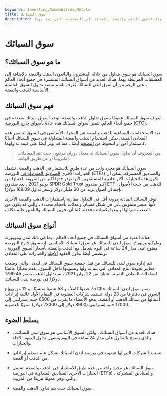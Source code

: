 ```yaml
---
keywords: Investing,Commodities,Metals
title: سوق السبائك
description: سوق السبائك هو سوق يتداول من خلاله المشترون والبائعون الذهب والفضة بالإضافة إلى المشتقات المرتبطة بهما.
---
```


# سوق السبائك
## ما هو سوق السبائك؟

سوق السبائك هو سوق يتداول من خلاله المشترون والبائعون الذهب [والفضة](/silver) بالإضافة إلى المشتقات المرتبطة بهما. هناك العديد من أسواق السبائك المنتشرة في جميع أنحاء العالم ، على الرغم من أن سوق لندن للسبائك يُعرف باسم منصة تداول السوق العالمية الأساسية للذهب والفضة.

## فهم سوق السبائك

يُعرف سوق السبائك عمومًا بسوق تداول الذهب والفضة. توجد أسواق سبائك متعددة في جميع أنحاء العالم. تتميز أسواق السبائك هذه عادةً [بأسواق خارج البورصة (OTC)](/over-the-countermarket).

تعد الاستخدامات الصناعية للذهب والفضة هي المحرك الأساسي في السوق لتسعير هذه المعادن الثمينة. يمكن استخدام الذهب والفضة المتداولة في سوق السبائك أحيانًا كاستثمار آمن أو للتحوط من [التضخم](/inflation) أيضًا ، مما قد يؤثر أيضًا على قيمة تداولهما.

> من المعروف أن تداول سوق السبائك له معدل دوران مرتفع ، حيث تتم المعاملات إلكترونيًا أو عن طريق الهاتف.

>

سوق السبائك هو مجرد واحد من عدة طرق للاستثمار في الذهب والفضة. تشمل الخيارات الأخرى [الصناديق المتداولة في](/etf) البورصة (ETFs) والصناديق المشتركة. يمكن أن تكون هذه الخيارات أكثر جاذبية للمستثمرين لأنها توفر قدرًا أكبر من المرونة. اعتبارًا من يوليو 2021 ، يعد صندوق SPDR Gold Trust أكبر صندوق ETF للذهب من حيث الأصول ، بإجمالي أصول يزيد عن 60 مليار دولار وسعر تداول 169.09 دولارًا.

توفر السبائك المادية مرونة أقل في التداول مقارنة باستثمارات الذهب والفضة الأخرى لأنها عنصر ملموس يأتي في شكل قضبان وعملات بأحجام محددة ، والتي قد يكون من الصعب شرائها أو بيعها بكميات محددة. كما أن تخزين السبائك والتأمين عليه مكلف.

## أنواع سوق السبائك

هناك العديد من أسواق السبائك في جميع أنحاء العالم ، بما في ذلك لندن ونيويورك وطوكيو وزيورخ. سوق لندن للسبائك هو سوق السبائك الأساسي. إنه سوق خارج البورصة مفتوح على مدار 24 ساعة في اليوم يتعامل مع الذهب والفضة بأسعار السوق [الفورية](/spotprice) ، ويتضمن أيضًا تداول العقود [الآجلة](/forwardcontract) والخيارات على المعادن.

تتم إدارة سوق لندن للسبائك من قبل جمعية سوق السبائك في لندن ، والتي وضعت معايير لجودة إنتاج المعادن التي يتم تداولها وتسويتها داخل السوق. يقدم معيارًا عالميًا لمعاملات المعادن الثمينة. اعتبارًا من 22 يوليو 2021 ، تم تداول الذهب بسعر 1799.45 دولارًا في بورصة لندن للسبائك.

يضم سوق لندن للسبائك حاليًا 75 عضوًا كاملاً ، و 58 عضوًا منتسبًا ، و 12 من [صناع السوق](/marketmaker) في دفاترها من 23 دولة. تستمد شركات العضوية في المقام الأول غالبية إيرادات أعمالها من سبائك الذهب أو الفضة. يدفع الأعضاء ما يقرب من 6500 جنيه إسترليني إلى 17000 جنيه إسترليني (8900 دولار إلى 23300 دولار) سنويًا للعضوية.

## يسلط الضوء

- هناك العديد من أسواق السبائك ، ولكن السوق الأساسي هو سوق لندن للسبائك ، والذي يسمح بالتداول على مدار 24 ساعة في اليوم ويسهل تداول العقود الآجلة والخيارات.

- تستمد الشركات التي لها عضوية في بورصة لندن للسبائك بشكل عام معظم إيراداتها من الذهب أو الفضة.

- سوق السبائك هو مجرد واحد من عدة طرق للاستثمار في الذهب والفضة. تشمل الخيارات الأخرى الصناديق المتداولة في البورصة (ETFs) والصناديق المشتركة ، والتي توفر عمومًا مزيدًا من المرونة.

- سوق السبائك حيث يتم تداول الذهب والفضة.

